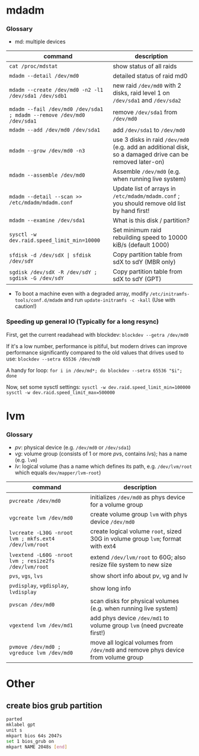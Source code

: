 mdadm
=====

### Glossary
* md: multiple devices

| command | description |
|---------|-------------|
| `cat /proc/mdstat` | show status of all raids |
| `mdadm --detail /dev/md0` | detailed status of raid md0 |
| `mdadm --create /dev/md0 -n2 -l1 /dev/sda1 /dev/sdb1` | new raid `/dev/md0` with 2 disks, raid level 1 on `/dev/sda1` and `/dev/sda2`
| `mdadm --fail /dev/md0 /dev/sda1 ; mdadm --remove /dev/md0 /dev/sda1` | remove `/dev/sda1` from `/dev/md0`
| `mdadm --add /dev/md0 /dev/sda1` | add `/dev/sda1` to `/dev/md0`
| `mdadm --grow /dev/md0 -n3` | use 3 disks in raid `/dev/md0` (e.g. add an additional disk, so a damaged drive can be removed later-on)
| `mdadm --assemble /dev/md0` | Assemble `/dev/md0` (e.g. when running live system)
| `mdadm --detail --scan >> /etc/mdadm/mdadm.conf` | Update list of arrays in `/etc/mdadm/mdadm.conf` ; you should remove old list by hand first!
| `mdadm --examine /dev/sda1` | What is this disk / partition?
| `sysctl -w dev.raid.speed_limit_min=10000` | Set minimum raid rebuilding speed to 10000 kiB/s (default 1000)
| <code>sfdisk -d /dev/sdX &#124; sfdisk /dev/sdY</code> | Copy partition table from sdX to sdY (MBR only)
| `sgdisk /dev/sdX -R /dev/sdY ; sgdisk -G /dev/sdY` | Copy partition table from sdX to sdY (GPT)

* To boot a machine even with a degraded array, modify `/etc/initramfs-tools/conf.d/mdadm` and run `update-initramfs -c -kall` (Use with caution!)

### Speeding up general IO (Typically for a long resync)
First, get the current readahead with blockdev: `blockdev --getra /dev/md0`

If it's a low number, performance is pitiful, but modern drives can improve performance significantly compared to the old values that drives used to use: `blockdev --setra 65536 /dev/md0`

A handy for loop: `for i in /dev/md*; do blockdev --setra 65536 "$i"; done`

Now, set some sysctl settings:
`sysctl -w dev.raid.speed_limit_min=100000`
`sysctl -w dev.raid.speed_limit_max=500000`

lvm
===

### Glossary
* *pv*: physical device (e.g. `/dev/md0` or `/dev/sda1`)
* *vg*: volume group (consists of 1 or more *pv*s, contains *lv*s); has a name (e.g. `lvm`)
* *lv*: logical volume (has a name which defines its path, e.g. `/dev/lvm/root` which equals `dev/mapper/lvm-root`)

| command | description |
|---------|-------------|
| `pvcreate /dev/md0` | initializes `/dev/md0` as phys device for a volume group
| `vgcreate lvm /dev/md0` | create volume group `lvm` with phys device `/dev/md0`
| `lvcreate -L30G -nroot lvm ; mkfs.ext4 /dev/lvm/root` | create logical volume `root`, sized 30G in volume group `lvm`; format with ext4
| `lvextend -L60G -nroot lvm ; resize2fs /dev/lvm/root` | extend `/dev/lvm/root` to 60G; also resize file system to new size
| `pvs`, `vgs`, `lvs` | show short info about pv, vg and lv
| `pvdisplay`, `vgdisplay`, `lvdisplay` | show long info
| `pvscan /dev/md0` | scan disks for physical volumes (e.g. when running live system)
| `vgextend lvm /dev/md1` | add phys device `/dev/md1` to volume group `lvm` (need pvcreate first!)
| `pvmove /dev/md0 ; vgreduce lvm /dev/md0` | move all logical volumes from `/dev/md0` and remove phys device from volume group

Other
=====
create bios grub partition
--------------------------
```sh
parted
mklabel gpt
unit s
mkpart bios 64s 2047s
set 1 bios_grub on
mkpart NAME 2048s [end]
```